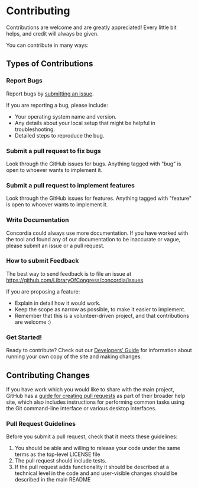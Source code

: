 # Contributing

Contributions are welcome and are greatly appreciated! Every little bit helps, and credit will always be given.

You can contribute in many ways:

## Types of Contributions

### Report Bugs

Report bugs by [submitting an issue](https://github.com/LibraryOfCongress/concordia/issues).

If you are reporting a bug, please include:

-   Your operating system name and version.
-   Any details about your local setup that might be helpful in troubleshooting.
-   Detailed steps to reproduce the bug.

### Submit a pull request to fix bugs

Look through the GitHub issues for bugs. Anything tagged with "bug" is open to whoever wants to implement it.

### Submit a pull request to implement features

Look through the GitHub issues for features. Anything tagged with "feature" is open to whoever wants to implement it.

### Write Documentation

Concordia could always use more documentation. If you have worked with the tool and found any of our documentation to be inaccurate or vague, please submit an issue or a pull request.

### How to submit Feedback

The best way to send feedback is to file an issue at https://github.com/LibraryOfCongress/concordia/issues.

If you are proposing a feature:

-   Explain in detail how it would work.
-   Keep the scope as narrow as possible, to make it easier to implement.
-   Remember that this is a volunteer-driven project, and that contributions
    are welcome :)

### Get Started!

Ready to contribute? Check out our [Developers’ Guide](https://github.com/LibraryOfCongress/docs/for-developers.md)
for information about running your own copy of the site and making changes.

## Contributing Changes

If you have work which you would like to share with the main project, GitHub has
a [guide for creating pull requests](https://help.github.com/articles/creating-a-pull-request/)
as part of their broader help site, which also includes instructions for performing
common tasks using the Git command-line interface or various desktop interfaces.

### Pull Request Guidelines

Before you submit a pull request, check that it meets these guidelines:

1. You should be able and willing to release your code under the same terms as
   the top-level LICENSE file
1. The pull request should include tests.
1. If the pull request adds functionality it should be described at a technical
   level in the code and and user-visible changes should be described in the
   main README

